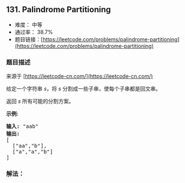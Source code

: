 ## 131. Palindrome Partitioning

- 难度： 中等
- 通过率： 38.7%
- 题目链接：[https://leetcode.com/problems/palindrome-partitioning](https://leetcode.com/problems/palindrome-partitioning)


### 题目描述

来源于 [https://leetcode-cn.com/](https://leetcode-cn.com/)

<p>给定一个字符串 <em>s</em>，将<em> s </em>分割成一些子串，使每个子串都是回文串。</p>

<p>返回 <em>s</em> 所有可能的分割方案。</p>

<p><strong>示例:</strong></p>

<pre><strong>输入:</strong>&nbsp;&quot;aab&quot;
<strong>输出:</strong>
[
  [&quot;aa&quot;,&quot;b&quot;],
  [&quot;a&quot;,&quot;a&quot;,&quot;b&quot;]
]</pre>


### 解法：